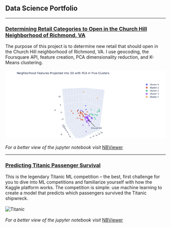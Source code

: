 ## Data Science Portfolio

---
### [Determining Retail Categories to Open in the Church Hill Neighborhood of Richmond, VA](https://github.com/mphill82/Retail_Inference_Capstone)
The purpose of this project is to determine new retail that should open in the Church Hill neighborhood of Richmond, VA.  I use geocoding, the Foursquare API, feature creation, PCA dimensionality reduction, and K-Means clustering.
<br><br>
<img src="/images/cluster_plot.png?raw=true">
<br><br>
*For a better view of the jupyter notebook visit* 
[NBViewer](https://nbviewer.jupyter.org/github/mphill82/Retail_Inference_Capstone/blob/8b065d53de52195103b25927ec2ba1c2a5cb30b4/Retail_Inference_notebook.ipynb)
 

---
### [ Predicting Titanic Passenger Survival](https://github.com/mphill82/Titanic-Kaggle)

This is the legendary Titanic ML competition – the best, first challenge for you to dive into ML competitions and familiarize yourself with how the Kaggle platform works. The competition is simple: use machine learning to create a model that predicts which passengers survived the Titanic shipwreck.
<br><br>
<img src="https://upload.wikimedia.org/wikipedia/commons/6/6e/St%C3%B6wer_Titanic.jpg?raw=true" alt="Titanic" width=40%> 
<br><br>
*For a better view of the jupyter notebook visit*
[NBViewer](https://nbviewer.jupyter.org/github/mphill82/Titanic-Kaggle/blob/9887ccf972061d765f7d1b12ab805b5bd81a904c/predicting-titanic-passenger-survival.ipynb)




